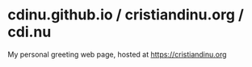 # cdinu.github.io / cristiandinu.org / cdi.nu

My personal greeting web page, hosted at https://cristiandinu.org
